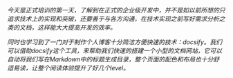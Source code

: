 ​		*今天是正式培训的第一天，了解到在正式的企业级开发中，并不是如以前所想的只追求技术上的实现和突破，还要善于与各方沟通，在技术实现之前写好需求分析之类的文档，这样能大大提高开发的效率。*

​		*同时也学习到了一门对于制作个人博客十分简洁方便快速的技术：docsify。我们可以借助docsify这个工具，来帮助我们快速的搭建一个小型的文档网站，它可以自动将我们写在Markdown中的标题生成目录，整个页面的配色和布局也十分舒适易读，让整个阅读体验提升了好几个level。*